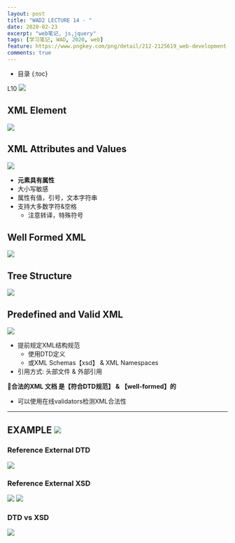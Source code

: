 ```yaml
---
layout: post
title: "WAD2 LECTURE 14 - "
date: 2020-02-23
excerpt: "web笔记, js,jquery"
tags: [学习笔记, WAD, 2020, web]
feature: https://www.pngkey.com/png/detail/212-2125619_web-development-creative-web-design-banner.png
comments: true
---
```


* 目录
{:toc}

L10 ![](/static/2020-03-04-11-46-07.png)

## XML Element

![](/static/2020-03-04-11-13-32.png)

## XML Attributes and Values

![](/static/2020-03-04-11-14-17.png)
- **元素具有属性**
- 大小写敏感
- 属性有值，引号，文本字符串
- 支持大多数字符&空格
  - 注意转译，特殊符号

## Well Formed XML

![](/static/2020-03-04-11-16-21.png)

## Tree Structure

![](/static/2020-03-04-11-18-21.png)

## Predefined and Valid XML

![](/static/2020-03-04-11-19-54.png)
- 提前规定XML结构规范
  - 使用DTD定义
  - 或XML Schemas【xsd】 & XML Namespaces
- 引用方式: 头部文件 & 外部引用

🍊**合法的XML 文档 是【符合DTD规范】 & 【well-formed】的**
- 可以使用在线validators检测XML合法性

--- 
EXAMPLE
![](/static/2020-03-04-11-23-17.png)
---

### Reference External DTD

![](/static/2020-03-04-11-28-09.png)

### Reference External XSD

![](/static/2020-03-04-11-30-32.png)
![](/static/2020-03-04-11-30-41.png)

### DTD vs XSD

![](/static/2020-03-04-11-32-55.png)